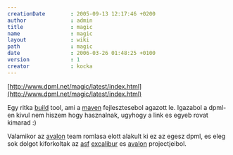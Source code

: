 ```yaml
---
creationDate        : 2005-09-13 12:17:46 +0200 
author              : admin 
title               : magic 
name                : magic 
layout              : wiki 
path                : magic 
date                : 2006-03-26 01:48:25 +0100 
version             : 1 
creator             : kocka 
---
```

[http://www.dpml.net/magic/latest/index.html](http://www.dpml.net/magic/latest/index.html)

Egy ritka [build](build.html) tool, ami a [maven](maven.html) fejlesztesebol agazott le. Igazabol a dpml-en kivul nem hiszem hogy hasznalnak, ugyhogy a link es egyeb rovat kimarad :)

Valamikor az [avalon](avalon.html) team romlasa elott alakult ki ez az egesz dpml, es eleg sok dolgot kiforkoltak az [asf](ASF.html) [excalibur](excalibur.html) es [avalon](avalon.html) projectjeibol.

